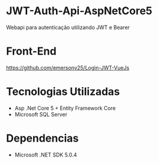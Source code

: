 # JWT-Auth-Api-AspNetCore5
Webapi para autenticação utilizando JWT e Bearer

# Front-End
https://github.com/emersonv25/Login-JWT-VueJs

# Tecnologias Utilizadas
* Asp .Net Core 5 + Entity Framework Core
* Microsoft SQL Server

# Dependencias
* Microsoft .NET SDK 5.0.4

